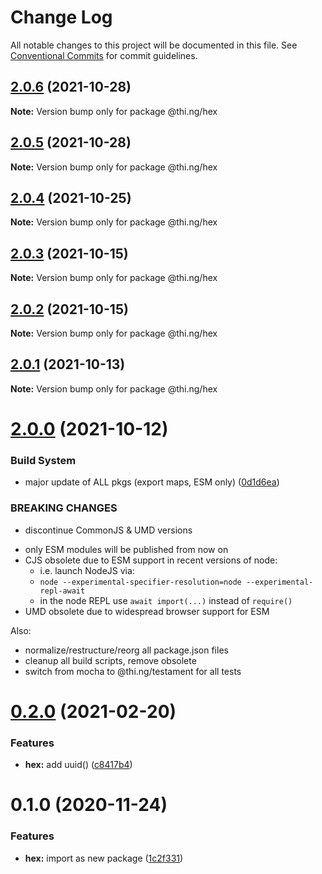# Change Log

All notable changes to this project will be documented in this file.
See [Conventional Commits](https://conventionalcommits.org) for commit guidelines.

## [2.0.6](https://github.com/thi-ng/umbrella/compare/@thi.ng/hex@2.0.5...@thi.ng/hex@2.0.6) (2021-10-28)

**Note:** Version bump only for package @thi.ng/hex





## [2.0.5](https://github.com/thi-ng/umbrella/compare/@thi.ng/hex@2.0.4...@thi.ng/hex@2.0.5) (2021-10-28)

**Note:** Version bump only for package @thi.ng/hex





## [2.0.4](https://github.com/thi-ng/umbrella/compare/@thi.ng/hex@2.0.3...@thi.ng/hex@2.0.4) (2021-10-25)

**Note:** Version bump only for package @thi.ng/hex





## [2.0.3](https://github.com/thi-ng/umbrella/compare/@thi.ng/hex@2.0.2...@thi.ng/hex@2.0.3) (2021-10-15)

**Note:** Version bump only for package @thi.ng/hex





## [2.0.2](https://github.com/thi-ng/umbrella/compare/@thi.ng/hex@2.0.1...@thi.ng/hex@2.0.2) (2021-10-15)

**Note:** Version bump only for package @thi.ng/hex





## [2.0.1](https://github.com/thi-ng/umbrella/compare/@thi.ng/hex@2.0.0...@thi.ng/hex@2.0.1) (2021-10-13)

**Note:** Version bump only for package @thi.ng/hex





# [2.0.0](https://github.com/thi-ng/umbrella/compare/@thi.ng/hex@1.0.4...@thi.ng/hex@2.0.0) (2021-10-12)


### Build System

* major update of ALL pkgs (export maps, ESM only) ([0d1d6ea](https://github.com/thi-ng/umbrella/commit/0d1d6ea9fab2a645d6c5f2bf2591459b939c09b6))


### BREAKING CHANGES

* discontinue CommonJS & UMD versions

- only ESM modules will be published from now on
- CJS obsolete due to ESM support in recent versions of node:
  - i.e. launch NodeJS via:
  - `node --experimental-specifier-resolution=node --experimental-repl-await`
  - in the node REPL use `await import(...)` instead of `require()`
- UMD obsolete due to widespread browser support for ESM

Also:
- normalize/restructure/reorg all package.json files
- cleanup all build scripts, remove obsolete
- switch from mocha to @thi.ng/testament for all tests






#  [0.2.0](https://github.com/thi-ng/umbrella/compare/@thi.ng/hex@0.1.3...@thi.ng/hex@0.2.0) (2021-02-20) 

###  Features 

- **hex:** add uuid() ([c8417b4](https://github.com/thi-ng/umbrella/commit/c8417b4c2fe3eeb664b4131aabe592d612573703)) 

#  0.1.0 (2020-11-24) 

###  Features 

- **hex:** import as new package ([1c2f331](https://github.com/thi-ng/umbrella/commit/1c2f331bfbdc01fd0153e01dcecbab79307a7598))

